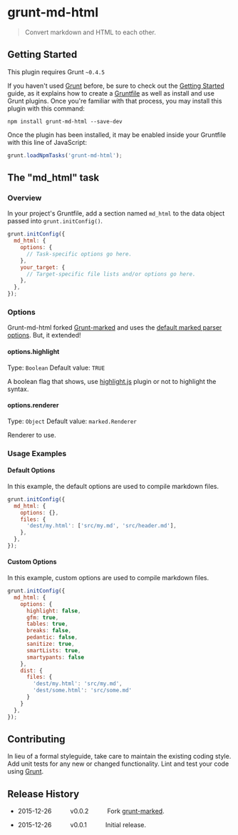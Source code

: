 # grunt-md-html

> Convert markdown and HTML to each other.

## Getting Started
This plugin requires Grunt `~0.4.5`

If you haven't used [Grunt](http://gruntjs.com/) before, be sure to check out the [Getting Started](http://gruntjs.com/getting-started) guide, as it explains how to create a [Gruntfile](http://gruntjs.com/sample-gruntfile) as well as install and use Grunt plugins. Once you're familiar with that process, you may install this plugin with this command:

```shell
npm install grunt-md-html --save-dev
```

Once the plugin has been installed, it may be enabled inside your Gruntfile with this line of JavaScript:

```js
grunt.loadNpmTasks('grunt-md-html');
```

## The "md_html" task

### Overview
In your project's Gruntfile, add a section named `md_html` to the data object passed into `grunt.initConfig()`.

```js
grunt.initConfig({
  md_html: {
    options: {
      // Task-specific options go here.
    },
    your_target: {
      // Target-specific file lists and/or options go here.
    },
  },
});
```

### Options

Grunt-md-html forked [Grunt-marked](https://github.com/gobwas/grunt-marked) and uses the [default marked parser options](https://github.com/chjj/marked). But, it extended!

#### options.highlight
Type: `Boolean`
Default value: `TRUE`

A boolean flag that shows, use [highlight.js](https://github.com/isagalaev/highlight.js) plugin or not to highlight the syntax.

#### options.renderer
Type: `Object`
Default value: `marked.Renderer`

Renderer to use.

### Usage Examples

#### Default Options
In this example, the default options are used to compile markdown files.

```js
grunt.initConfig({
  md_html: {
    options: {},
    files: {
      'dest/my.html': ['src/my.md', 'src/header.md'],
    },
  },
});
```

#### Custom Options
In this example, custom options are used to compile markdown files.

```js
grunt.initConfig({
  md_html: {
    options: {
      highlight: false,
      gfm: true,
      tables: true,
      breaks: false,
      pedantic: false,
      sanitize: true,
      smartLists: true,
      smartypants: false
    },
    dist: {
      files: {
        'dest/my.html': 'src/my.md',
        'dest/some.html': 'src/some.md'
      }
    }
  },
});
```

## Contributing
In lieu of a formal styleguide, take care to maintain the existing coding style. Add unit tests for any new or changed functionality. Lint and test your code using [Grunt](http://gruntjs.com/).

## Release History

* 2015-12-26   v0.0.2   Fork [grunt-marked](https://github.com/gobwas/grunt-marked).

* 2015-12-26   v0.0.1   Initial release.
